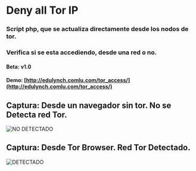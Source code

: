 # Deny all Tor IP

### Script php, que se actualiza directamente desde los nodos de tor. 

### Verifica si se esta accediendo, desde una red o no.

#### Beta: v1.0 

#### Demo: [http://edulynch.comlu.com/tor_access/](http://edulynch.comlu.com/tor_access/)

## Captura: Desde un navegador sin tor. No se Detecta red Tor.

![NO DETECTADO]([http://fotos.subefotos.com/72a9dd3af6ee7f7e90dab7e7cfe2b84do.png)

## Captura: Desde Tor Browser. Red Tor Detectado.

![DETECTADO]([http://fotos.subefotos.com/82b6755a5c37ab606918f0deb6f970cbo.png)


